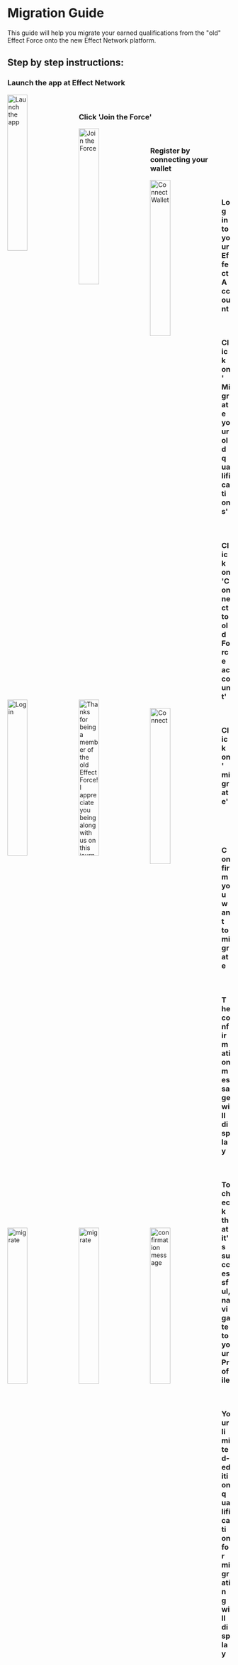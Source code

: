 # Migration Guide

This guide will help you migrate your earned qualifications from the "old" Effect Force onto the new Effect Network platform. 

## Step by step instructions:

### Launch the app at Effect Network

<img src="https://i.ibb.co/Ns4wMG6/step1.png"
     alt="Launch the app"
     style="float: left; margin-right: 10px; width: 30%"/> 
     <br> 


### Click 'Join the Force'

<img src="https://i.ibb.co/hYKfmqf/step2.png"
     alt="Join the Force"
     style="float: left; margin-right: 10px; width: 30%"/> 
     <br> 


### Register by connecting your wallet

<img src="https://i.ibb.co/HP3Hqmt/step3.png"
     alt="Connect Wallet"
     style="float: left; margin-right: 10px; width: 30%"/> 
     <br>
 
### Log in to your Effect Account 

<img src="https://i.ibb.co/Hh6kCxG/step5.png"
     alt="Log in"
     style="float: left; margin-right: 10px; width: 30%"/> 
     <br> 


### Click on 'Migrate your old qualifications'

<img src="https://i.ibb.co/Ch1PL7g/step6.png"
     alt="Thanks for being a member of the old Effect Force! I appreciate you being along with us on this journey to finally decentralizing the platform! -Rochelle"
     style="float: left; margin-right: 10px; width: 30%"/> 
     <br>
     
### Click on 'Connect to old Force account'

<img src="https://i.ibb.co/5jcpnpQ/step7.png"
     alt="Connect"
     style="float: left; margin-right: 10px; width: 30%"/> 
     <br> 


### Click on 'migrate'

<img src="https://i.ibb.co/xHnqS1b/Stepmissing.png"
     alt="migrate"
     style="float: left; margin-right: 10px; width: 30%"/> 
     <br>
     <br>
     <br> 


### Confirm you want to migrate

<img src="https://i.ibb.co/FKss9hS/stepnoidea.png"
     alt="migrate"
     style="float: left; margin-right: 10px; width: 30%"/> 
     <br> 


### The confirmation message will display

<img src="https://i.ibb.co/ZKg027H/stepnoidea1.png"
     alt="confirmation message"
     style="float: left; margin-right: 10px; width: 30%"/> 
     <br> 


### To check that it's successful, navigate to your Profile

<img src="https://i.ibb.co/nBh7Gjs/stepnoidea2.png"
     alt="migrate"
     style="float: left; margin-right: 10px; width: 30%"/> 
     <br> 


### Your limited-edition qualification for migrating will display

<img src="https://i.ibb.co/hVJ3dt9/stepfinal.png"
     alt="migrate"
     style="float: left; margin-right: 10px; width: 30%"/> 
     <br> 
